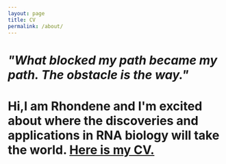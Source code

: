 ```yaml
---
layout: page
title: CV
permalink: /about/
---
```


# <i>"What blocked my path became my path. The obstacle is the way."</i>

# Hi,I am Rhondene and I'm excited about where the discoveries and applications in RNA biology will take the world. [Here is my CV.](./CV/RWint_CV_2021.pdf) 
<object data="{{ ./CV/RWint_CV_2021.pdf}}" width="1000" height="1000" type='application/pdf'></object>
